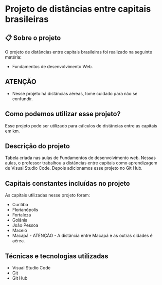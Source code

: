# Projeto de distâncias entre capitais brasileiras

## 📋 Sobre o projeto

 O projeto de distâncias entre capitais brasileiras foi realizado na seguinte matéria:
 * Fundamentos de desenvolvimento Web.

 ## ATENÇÃO

 * Nesse projeto há distâncias aéreas, tome cuidado para não se confundir.

 ## Como podemos utilizar esse projeto?

 Esse projeto pode ser utilizado para cálculos de distâncias entre as capitais em km.

 ## Descrição do projeto

Tabela criada nas aulas de Fundamentos de desenvolvimento web.  Nessas aulas, o professor trabalhou a distâncias entre capitais como aprendizagem de Visual Studio Code. Depois adicionamos esse projeto no Git Hub.

## Capitais constantes incluídas no projeto

As capitais utilizadas nesse projeto foram:

* Curitiba
* Florianópolis
* Fortaleza 
* Goiânia
* João Pessoa
* Maceió
* Macapá - ATENÇÃO - A distância entre Macapá e as outras cidades é aérea.

## Técnicas e tecnologias utilizadas

* Visual Studio Code
* Git 
* Git Hub
